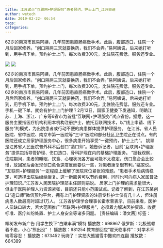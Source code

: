 ```yaml
---
title: 江苏试点“互联网+护理服务”患者预约，护士上门_江苏频道
author: wetech
date: 2019-02-22- 06:54
tags: 
categories: 
---
```

62岁的南京市民易阿姨，几年前因患直肠癌做手术。此后，腹部造口，住院一个月后回家修养。“创口隔两三天就要换药，我们不会弄。”易阿姨说，后来她打听到，用手机下单，预约护士上门，每次收费300元，比住院花费低，服务还专业。
<!-- more -->
                
<img align="center" border="0" src="http://p3.ifengimg.com/a/2019_08/5bf75bf07e1fd16_size14_w500_h310.jpg" />
                
<img align="center" border="0" src="http://p2.ifengimg.com/a/2016/0810/204c433878d5cf9size1_w16_h16.png" />
            
62岁的南京市民易阿姨，几年前因患直肠癌做手术。此后，腹部造口，住院一个月后回家修养。“创口隔两三天就要换药，我们不会弄。”易阿姨说，后来她打听到，用手机下单，预约护士上门，每次收费300元，比住院花费低，服务还专业。
62岁的南京市民易阿姨，几年前因患直肠癌做手术。此后，腹部造口，住院一个月后回家修养。“创口隔两三天就要换药，我们不会弄。”易阿姨说，后来她打听到，用手机下单，预约护士上门，每次收费300元，比住院花费低，服务还专业。
手机一键下单，就会有护士上门护理？2月12日，国家卫健委下发通知，明确江苏、上海、浙江、广东等6省市为首批“互联网+护理服务”试点省份。据悉，这一服务主要指医疗机构利用本机构注册护士，依托互联网技术，以“线上申请、线下服务”的模式，为出院患者或行动不便的病患群体提供护理服务。
在江苏，省人民医院、省中医院、南京市第一医院等“三甲”医院和部分社区卫生院正在试点。有的医院还成立居家护理服务中心，很多病患开始享受“一键预约，护士上门”。
姚翠是江苏省人民医院普外科术后创口“造口师”。她告诉记者，目前“互联网+护理服务”提供包括导管护理、伤口造口、骨科护理在内的基础护理服务。
“据我观察，住院期间，患者的睡眠、饮食、心理状况各方面可能不太稳定，伤口愈合会比较慢，放回家后会发现创口愈合速度反而要快一些，对患者康复很有利。”姚翠说。
“互联网+护理服务”一定程度上缓解了医院床位紧张的难题。“患者手术后病情稳定，可选择出院后继续康复。这一新服务可以节约费用，同时也可向病人家属普及护理知识。”江苏省人民医院护理部主任顾则娟说。
居家上门护理的需求量很大，但由于医院护理人力资源紧张，目前还只能小范围试点。记者了解到，在江苏某创口“造口师”微信预约平台，拥有上门护理资质的注册专科护士仅有几十人，但注册病患人数最高时超过1万人。
江苏省护理学会理事长霍孝蓉表示，目前来看，医护人员缺口较大，若大范围推广“互联网+护理服务”，必须着力解决医护资质、收费标准、医疗纠纷处置、护士人身安全等诸多问题。
[责任编辑：潘文茜]
标签：
 
 
             
椰树发布新广告 用学生换下“白嫩丰满”模特
播放数：698967
俄罗斯：北极熊赖着不走，小心“熊出没” ！
播放数：681254
教育部回应“翟天临事件”：对学术不端零容忍！
播放数：673452
玩嗨了！实拍大熊猫雪中撒欢四连翻
播放数：664389
